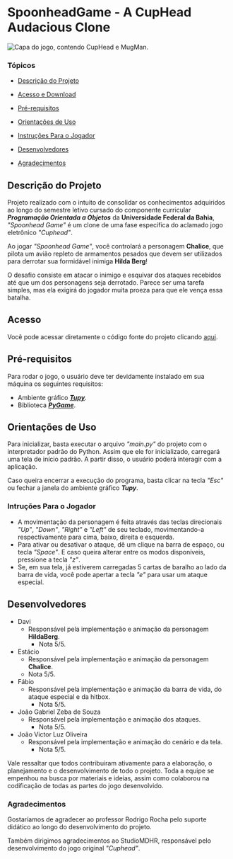 # SpoonheadGame - A CupHead Audacious Clone
![Capa do jogo, contendo CupHead e MugMan.](https://github.com/DvAzevedo/Spoonhead_POO/assets/112660735/74342e66-21a9-4776-934f-ba7bd9848d1a)

### Tópicos

* [Descrição do Projeto](#descrição-do-projeto)

* [Acesso e Download](#acesso-e-download)

* [Pré-requisitos](#pré-requisitos)

* [Orientações de Uso](#orientações-de-uso)

* [Instruções Para o Jogador](#instruções-para-o-jogador)

* [Desenvolvedores](#desenvolvedores)

* [Agradecimentos](#agradecimentos)

## Descrição do Projeto
Projeto realizado com o intuito de consolidar os conhecimentos adquiridos ao longo do semestre letivo cursado do componente curricular ***Programação Orientada a Objetos*** da **Universidade Federal da Bahia**, _"Spoonhead Game"_ é um clone de uma fase específica do aclamado jogo eletrônico _"Cuphead"_.

Ao jogar _"Spoonhead Game"_, você controlará a personagem **Chalice**, que pilota um avião repleto de armamentos pesados que devem ser utilizados para derrotar sua formidável inimiga **Hilda Berg**!

O desafio consiste em atacar o inimigo e esquivar dos ataques recebidos até que um dos personagens seja derrotado. Parece ser uma tarefa simples, mas ela exigirá do jogador muita proeza para que ele vença essa batalha.

## Acesso
Você pode acessar diretamente o código fonte do projeto clicando [aqui](https://github.com/DvAzevedo/Spoonhead_POO.git).

## Pré-requisitos
Para rodar o jogo, o usuário deve ter devidamente instalado em sua máquina os seguintes requisitos:

- Ambiente gráfico [***Tupy***](https://github.com/rodrigorgs/tupy.git).
- Biblioteca [***PyGame***](https://github.com/pygame/pygame.git).

## Orientações de Uso
Para inicializar, basta executar o arquivo _"main.py"_ do projeto com o interpretador padrão do Python. Assim que ele for inicializado, carregará uma tela de início padrão. A partir disso, o usuário poderá interagir com a aplicação.

Caso queira encerrar a execução do programa, basta clicar na tecla _"Esc"_ ou fechar a janela do ambiente gráfico ***Tupy***.

### Intruções Para o Jogador
- A movimentação da personagem é feita através das teclas direcionais _"Up"_, _"Down"_, _"Right"_ e _"Left"_ de seu teclado, movimentando-a respectivamente para cima, baixo, direita e esquerda.
- Para ativar ou desativar o ataque, dê um clique na barra de espaço, ou tecla _"Space"_. E caso queira alterar entre os modos disponíveis, pressione a tecla _"z"_.
- Se, em sua tela, já estiverem carregadas 5 cartas de baralho ao lado da barra de vida, você pode apertar a tecla _"e"_ para usar um ataque especial.

## Desenvolvedores
- Davi
  - Responsável pela implementação e animação da personagem **HildaBerg**.
    - Nota 5/5.
- Estácio
  -  Responsável pela implementação e animação da personagem **Chalice**.
    - Nota 5/5.
- Fábio
  - Responsável pela implementação e animação da barra de vida, do ataque especial e da hitbox.
    - Nota 5/5.
- João Gabriel Zeba de Souza
  - Responsável pela implementação e animação dos ataques.
    - Nota 5/5.
- João Victor Luz Oliveira
  - Responsável pela implementação e animação do cenário e da tela.
    - Nota 5/5.

Vale ressaltar que todos contribuiram ativamente para a elaboração, o planejamento e o desenvolvimento de todo o projeto. Toda a equipe se empenhou na busca por materiais e ideias, assim como colaborou na codificação de todas as partes do jogo desenvolvido.

### Agradecimentos

Gostaríamos de agradecer ao professor Rodrigo Rocha pelo suporte didático ao longo do desenvolvimento do projeto.

Também dirigimos agradecimentos ao StudioMDHR, responsável pelo desenvolvimento do jogo original _"Cuphead"_.
